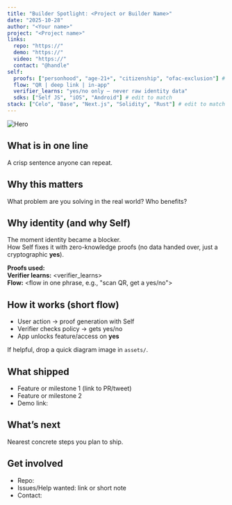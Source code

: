 ```yaml
---
title: "Builder Spotlight: <Project or Builder Name>"
date: "2025-10-28"
author: "<Your name>"
project: "<Project name>"
links:
  repo: "https://"
  demo: "https://"
  video: "https://"
  contact: "@handle"
self:
  proofs: ["personhood", "age-21+", "citizenship", "ofac-exclusion"] # keep what applies
  flow: "QR | deep link | in-app"
  verifier_learns: "yes/no only — never raw identity data"
  sdks: ["Self JS", "iOS", "Android"] # edit to match
stack: ["Celo", "Base", "Next.js", "Solidity", "Rust"] # edit to match
---
```


![Hero](./assets/hero.jpg)

## What is <Project> in one line

A crisp sentence anyone can repeat.

## Why this matters

What problem are you solving in the real world? Who benefits?

## Why identity (and why Self)

The moment identity became a blocker.  
How Self fixes it with zero-knowledge proofs (no data handed over, just a cryptographic **yes**).

**Proofs used:** <list from front matter>  
**Verifier learns:** <verifier_learns>  
**Flow:** <flow in one phrase, e.g., "scan QR, get a yes/no">

## How it works (short flow)

- User action → proof generation with Self
- Verifier checks policy → gets yes/no
- App unlocks feature/access on **yes**

If helpful, drop a quick diagram image in `assets/`.

## What shipped

- Feature or milestone 1 (link to PR/tweet)
- Feature or milestone 2
- Demo link: <demo>

## What’s next

Nearest concrete steps you plan to ship.

## Get involved

- Repo: <repo>
- Issues/Help wanted: link or short note
- Contact: <contact>
